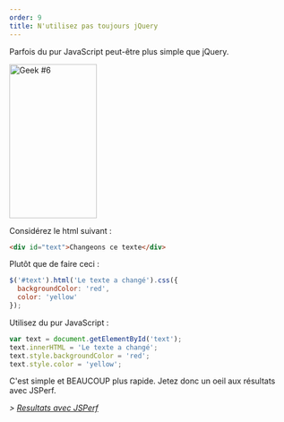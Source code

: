 ```yaml
---
order: 9
title: N'utilisez pas toujours jQuery
---
```


Parfois du pur JavaScript peut-être plus simple que jQuery.

<div class="img-right">
  <img id="geek-6" class="icos-geek" src="http://browserdiet.com/img/6.png" alt="Geek #6" width="156" height="275" />
</div>

Considérez le html suivant :

```html
<div id="text">Changeons ce texte</div>
```

Plutôt que de faire ceci :

```js
$('#text').html('Le texte a changé').css({
  backgroundColor: 'red',
  color: 'yellow'
});
```

Utilisez du pur JavaScript :

```js
var text = document.getElementById('text');
text.innerHTML = 'Le texte a changé';
text.style.backgroundColor = 'red';
text.style.color = 'yellow';
```

C'est simple et BEAUCOUP plus rapide. Jetez donc un oeil aux résultats avec JSPerf.

*> [Resultats avec JSPerf](http://jsperf.com/jquery-vs-javascript-performance-text)*